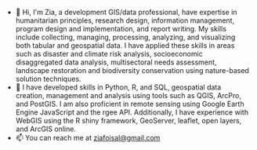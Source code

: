 - 👋 Hi, I'm Zia, a development GIS/data professional, have expertise in humanitarian principles, research design, information management, program design and implementation, and report writing. My skills include collecting, managing, processing, analyzing, and visualizing both tabular and geospatial data. I have applied these skills in areas such as disaster and climate risk analysis, socioeconomic disaggregated data analysis, multisectoral needs assessment, landscape restoration and biodiversity conservation using nature-based solution techniques.
- 🌱 I have developed skills in Python, R, and SQL, geospatial data creation, management and analysis using tools such as QGIS, ArcPro, and PostGIS. I am also proficient in remote sensing using Google Earth Engine JavaScript and the rgee API. Additionally, I have experience with WebGIS using the R shiny framework, GeoServer, leaflet, open layers, and ArcGIS online. 
- 📫 You can reach me at ziafoisal@gmail.com

<!---
zia-foisal/zia-foisal is a ✨ special ✨ repository because its `README.md` (this file) appears on your GitHub profile.
You can click the Preview link to take a look at your changes.
--->
